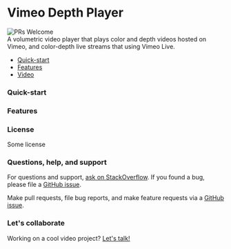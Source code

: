 # Vimeo Depth Player  
![PRs Welcome](https://img.shields.io/badge/PRs-welcome-brightgreen.svg?style=flat-square)  
A volumetric video player that plays color and depth videos hosted on Vimeo, and color-depth live streams that using Vimeo Live.
- [Quick-start](#quick-start)
- [Features](#features)
- [Video](https://labs.vimeo.com)

### Quick-start

### Features

### License
Some license

### Questions, help, and support
For questions and support, [ask on StackOverflow](https://stackoverflow.com/questions/ask/?tags=vimeo). If you found a bug, please file a [GitHub issue](https://github.com/vimeo/depth-viewer/issues).

Make pull requests, file bug reports, and make feature requests via a [GitHub issue](https://github.com/vimeo/depth-viewer/issues).

### Let's collaborate
Working on a cool video project? [Let's talk!](mailto:labs@vimeo.com)

